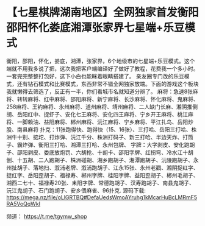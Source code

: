 # 【七星棋牌湖南地区】全网独家首发衡阳邵阳怀化娄底湘潭张家界七星端+乐豆模式
衡阳，邵阳，怀化，娄底，湘潭，张家界，6个地级市的七星端+乐豆模式。这个端就不用我多说了把，这次我把客户端编译好了做好了教程，花费我一个多小时。一套完完整整打包好，这下小白也能眯着眼睛搭建了。
亲友圈专门改的乐豆模式，还有钻石模式和比赛模式，东西非常不错全网独家放端。下面的游戏这个板块我就懒得去筛选了，反正有一半，你们看城市名就知道分辨了。
麻将：急速8张麻将、转转麻将、红中麻将、邵阳麻将、新宁麻将、长沙麻将、怀化麻将、鬼麻将、258麻将、王钓麻将、永州麻将、道州麻将、靖州麻将、二人缺门长麻、湘阴推倒胡、岳阳红中、捉虾子、安化七王麻将、安化四王麻将、宁乡开王麻将、桃江麻将、一脚赖油、益阳麻将、郴州麻将、沅江麻将、宁乡麻将、平江扎鸟、岳阳炒股、南县麻将
扑克：11张跑得快、跑得快（15、16张）、三打哈、岳阳三打哈、株洲牛十别、掂坨、打炸弹、沅江千分、株洲打码子、新三打哈、半边天炸、打筒子、霸炸弹、衡阳三打哈、湘潭三打哈、永州包牌、
字牌：大字剥皮、安化跑胡子、邵阳剥皮、娄底放炮罚、六胡抢、十胡卡、邵阳字牌、红拐弯、冷水江十胡倒、十五胡、二人跑胡子、株洲碰胡、湘乡跑胡子、湘潭跑胡子、沅陵跑胡子、永州扯胡子、落地扫、溆浦老牌、溆浦跑胡子、江永15张、永州老戳、湘阴捉红字、捉红字、岳阳歪胡子、福禄寿、郴州字牌、桂阳字牌、益阳歪胡子、郴州毛胡子、湘西二七十、福禄寿20张、耒阳字牌、常德跑胡子、汉寿跑胡子、南县鬼胡子、沅江鬼胡子、石门跑胡子、安乡偎麻雀、96扑克.
源码下载: https://mega.nz/file/oLlGRTBQ#DefaUedsWmoAYruhg1kMcarHuBcLMRmF5RA5VoQqWkI 

频道： https://t.me/tgymw_shop
